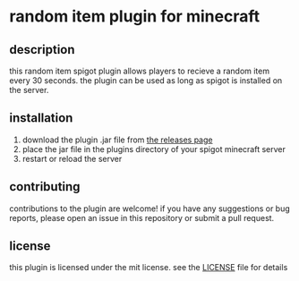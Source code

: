 # random item plugin for minecraft

## description

this random item spigot plugin allows players to recieve a random item every 30 seconds. the plugin can be used as long as spigot is installed on the server.

## installation

1. download the plugin .jar file from [the releases page](https://github.com/bornlikeariver/Randomiser/releases/tag/release)
2. place the jar file in the plugins directory of your spigot minecraft server
3. restart or reload the server

## contributing

contributions to the plugin are welcome! if you have any suggestions or bug reports, please open an issue in this repository or submit a pull request.

## license

this plugin is licensed under the mit license. see the [LICENSE](LICENSE) file for details
